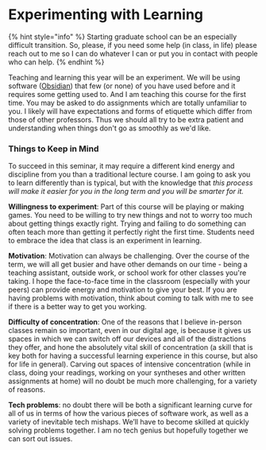 # Experimenting with Learning

{% hint style="info" %}
Starting graduate school can be an especially difficult transition. So, please, if you need some help (in class, in life) please reach out to me so I can do whatever I can or put you in contact with people who can help.&#x20;
{% endhint %}

Teaching and learning this year will be an experiment. We will be using software ([Obsidian](../../digital-tools/obsidian/)) that few (or none) of you have used before and it requires some getting used to. And I am teaching this course for the first time. You may be asked to do assignments which are totally unfamiliar to you. I likely will have expectations and forms of etiquette which differ from those of other professors. Thus we should all try to be extra patient and understanding when things don't go as smoothly as we'd like.

### Things to Keep in Mind

To succeed in this seminar, it may require a different kind energy and discipline from you than a traditional lecture course. I am going to ask you to learn differently than is typical, but with the knowledge that _this process will make it easier for you in the long term and you will be smarter for it._&#x20;

**Willingness to experiment**: Part of this course will be playing or making games. You need to be willing to try new things and not to worry too much about getting things exactly right. Trying and failing to do something can often teach more than getting it perfectly right the first time. Students need to embrace the idea that class is an experiment in learning.&#x20;

**Motivation**: Motivation can always be challenging. Over the course of the term, we will all get busier and have other demands on our time - being a teaching assistant, outside work, or school work for other classes you're taking.  I hope the face-to-face time in the classroom (especially with your peers) can provide energy and motivation to give your best. If you are having problems with motivation, think about coming to talk with me to see if there is a better way to get you working.&#x20;

**Difficulty of concentration**: One of the reasons that I believe in-person classes remain so important, even in our digital age, is because it gives us spaces in which we can switch off our devices and all of the distractions they offer, and hone the absolutely vital skill of concentration (a skill that is key both for having a successful learning experience in this course, but also for life in general). Carving out spaces of intensive concentration (while in class, doing your readings, working on your syntheses and other written assignments at home) will no doubt be much more challenging, for a variety of reasons.

**Tech problems**: no doubt there will be both a significant learning curve for all of us in terms of how the various pieces of software work, as well as a variety of inevitable tech mishaps. We’ll have to become skilled at quickly solving problems together. I am no tech genius but hopefully together we can sort out issues.&#x20;

